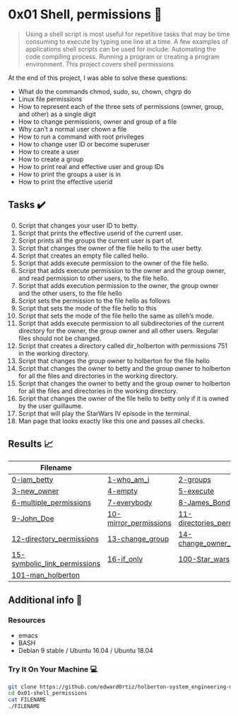 # 0x01 Shell, permissions :wrench:

> Using a shell script is most useful for repetitive tasks that may be time consuming to execute by typing one line at a time. A few examples of applications shell scripts can be used for include: Automating the code compiling process. Running a program or creating a program environment. This project covers shell permissions

At the end of this project, I was able to solve these questions:

* What do the commands chmod, sudo, su, chown, chgrp do
* Linux file permissions
* How to represent each of the three sets of permissions (owner, group, and other) as a single digit
* How to change permissions, owner and group of a file
* Why can’t a normal user chown a file
* How to run a command with root privileges
* How to change user ID or become superuser
* How to create a user
* How to create a group
* How to print real and effective user and group IDs
* How to print the groups a user is in
* How to print the effective userid

## Tasks :heavy_check_mark:

0. Script that changes your user ID to betty.
1. Script that prints the effective userid of the current user.
2. Script prints all the groups the current user is part of.
3. Script that changes the owner of the file hello to the user betty.
4. Script that creates an empty file called hello.
5. Script that adds execute permission to the owner of the file hello.
6. Script that adds execute permission to the owner and the group owner, and read permission to other users, to the file hello.
7. Script that adds execution permission to the owner, the group owner and the other users, to the file hello
8. Script sets the permission to the file hello as follows
9. Script that sets the mode of the file hello to this
10. Script that sets the mode of the file hello the same as olleh’s mode.
11. Script that adds execute permission to all subdirectories of the current directory for the owner, the group owner and all other users. Regular files should not be changed.
12. Script that creates a directory called dir_holberton with permissions 751 in the working directory.
13. Script that changes the group owner to holberton for the file hello
14. Script that changes the owner to betty and the group owner to holberton for all the files and directories in the working directory.
15. Script that changes the owner to betty and the group owner to holberton for all the files and directories in the working directory.
16. Script that  changes the owner of the file hello to betty only if it is owned by the user guillaume.
17. Script that will play the StarWars IV episode in the terminal.
18. Man page that looks exactly like this one and passes all checks.


## Results :chart_with_upwards_trend:

| Filename |||
| ------ |---|---|
| [0-iam_betty](https://github.com/edward0rtiz/holberton-system_engineering-devops/blob/master/0x01-shell_permissions/0-iam_betty)|[1-who_am_i](https://github.com/edward0rtiz/holberton-system_engineering-devops/blob/master/0x01-shell_permissions/1-who_am_i)|[2-groups](https://github.com/edward0rtiz/holberton-system_engineering-devops/blob/master/0x01-shell_permissions/2-groups)|
| [3-new_owner](https://github.com/edward0rtiz/holberton-system_engineering-devops/blob/master/0x01-shell_permissions/3-new_owner)|[4-empty](https://github.com/edward0rtiz/holberton-system_engineering-devops/blob/master/0x01-shell_permissions/4-empty)|[5-execute](https://github.com/edward0rtiz/holberton-system_engineering-devops/blob/master/0x01-shell_permissions/5-execute)|
| [6-multiple_permissions](https://github.com/edward0rtiz/holberton-system_engineering-devops/blob/master/0x01-shell_permissions/6-multiple_permissions)|[7-everybody](https://github.com/edward0rtiz/holberton-system_engineering-devops/blob/master/0x01-shell_permissions/7-everybody)|[8-James_Bond](https://github.com/edward0rtiz/holberton-system_engineering-devops/blob/master/0x01-shell_permissions/8-James_Bond)|
| [9-John_Doe](https://github.com/edward0rtiz/holberton-system_engineering-devops/blob/master/0x01-shell_permissions/9-John_Doe)|[10-mirror_permissions](https://github.com/edward0rtiz/holberton-system_engineering-devops/blob/master/0x01-shell_permissions/10-mirror_permissions)|[11-directories_permissions](https://github.com/edward0rtiz/holberton-system_engineering-devops/blob/master/0x01-shell_permissions/11-directories_permissions)|
| [12-directory_permissions](https://github.com/edward0rtiz/holberton-system_engineering-devops/blob/master/0x01-shell_permissions/12-directory_permissions)|[13-change_group](https://github.com/edward0rtiz/holberton-system_engineering-devops/blob/master/0x01-shell_permissions/13-change_group)|[14-change_owner_and_group](https://github.com/edward0rtiz/holberton-system_engineering-devops/blob/master/0x01-shell_permissions/14-change_owner_and_group)|
| [15-symbolic_link_permissions](https://github.com/edward0rtiz/holberton-system_engineering-devops/blob/master/0x01-shell_permissions/15-symbolic_link_permissions)|[16-if_only](https://github.com/edward0rtiz/holberton-system_engineering-devops/blob/master/0x01-shell_permissions/16-if_only)|[100-Star_wars](https://github.com/edward0rtiz/holberton-system_engineering-devops/blob/master/0x01-shell_permissions/100-Star_wars)|
[101-man_holberton](https://github.com/edward0rtiz/holberton-system_engineering-devops/blob/master/0x01-shell_permissions/101-man_holberton)|


## Additional info :construction:
### Resources

- emacs
- BASH
- Debian 9 stable / Ubuntu 16.04 / Ubuntu 18.04 

### Try It On Your Machine :computer:
```bash
git clone https://github.com/edward0rtiz/holberton-system_engineering-devops.git
cd 0x01-shell_permissions
cat FILENAME
./FILENAME
```
